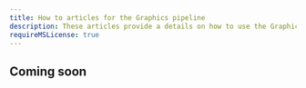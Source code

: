 ```yaml
---
title: How to articles for the Graphics pipeline
description: These articles provide a details on how to use the Graphics API in MonoGame.
requireMSLicense: true
---
```


## Coming soon